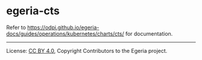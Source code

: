 <!-- SPDX-License-Identifier: CC-BY-4.0 -->
<!-- Copyright Contributors to the Egeria project. -->

# egeria-cts

Refer to https://odpi.github.io/egeria-docs/guides/operations/kubernetes/charts/cts/ for documentation.

----
License: [CC BY 4.0](https://creativecommons.org/licenses/by/4.0/),
Copyright Contributors to the Egeria project.
